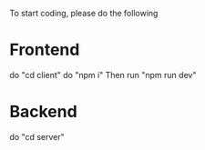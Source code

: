 To start coding, please do the following

Frontend
========

do "cd client"
do "npm i"
Then run "npm run dev"

Backend
=======

do "cd server"
